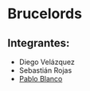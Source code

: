 # Brucelords 

## Integrantes:
- Diego Velázquez
- Sebastián Rojas
- [Pablo Blanco](https://github.com/pablo-blancoc)


